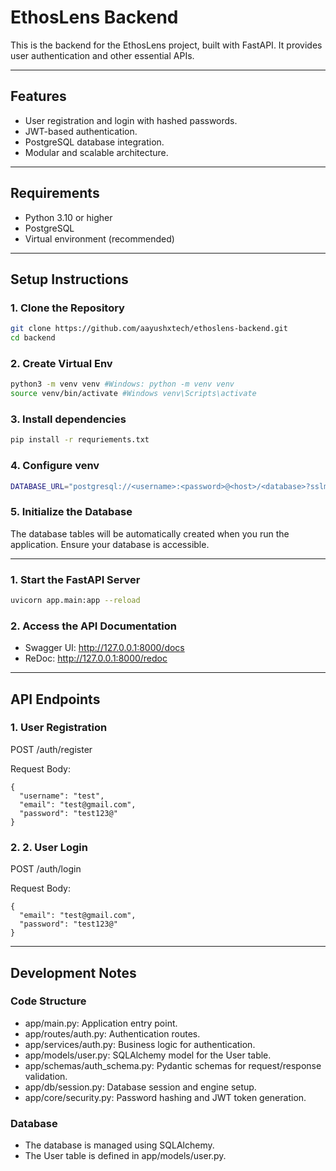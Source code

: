 # EthosLens Backend

This is the backend for the EthosLens project, built with FastAPI. It provides user authentication and other essential APIs.

---

## **Features**

- User registration and login with hashed passwords.
- JWT-based authentication.
- PostgreSQL database integration.
- Modular and scalable architecture.

---

## **Requirements**

- Python 3.10 or higher
- PostgreSQL
- Virtual environment (recommended)

---

## **Setup Instructions**

### 1. Clone the Repository

```bash
git clone https://github.com/aayushxtech/ethoslens-backend.git
cd backend
```

### 2. Create Virtual Env

```bash
python3 -m venv venv #Windows: python -m venv venv
source venv/bin/activate #Windows venv\Scripts\activate
```

### 3. Install dependencies

```bash
pip install -r requriements.txt
```

### 4. Configure venv

```bash
DATABASE_URL="postgresql://<username>:<password>@<host>/<database>?sslmode=require"
```

### 5. Initialize the Database

The database tables will be automatically created when you run the application. Ensure your database is accessible.

---

### 1. Start the FastAPI Server

```bash
uvicorn app.main:app --reload
```

### 2. Access the API Documentation

- Swagger UI: http://127.0.0.1:8000/docs
- ReDoc: http://127.0.0.1:8000/redoc

---

## API Endpoints

### 1. User Registration

POST /auth/register

Request Body:

```request
{
  "username": "test",
  "email": "test@gmail.com",
  "password": "test123@"
}
```

### 2. 2. User Login

POST /auth/login

Request Body:

```request
{
  "email": "test@gmail.com",
  "password": "test123@"
}
```

---

## Development Notes

### Code Structure

- app/main.py: Application entry point.
- app/routes/auth.py: Authentication routes.
- app/services/auth.py: Business logic for authentication.
- app/models/user.py: SQLAlchemy model for the User table.
- app/schemas/auth_schema.py: Pydantic schemas for request/response validation.
- app/db/session.py: Database session and engine setup.
- app/core/security.py: Password hashing and JWT token generation.

### Database

- The database is managed using SQLAlchemy.
- The User table is defined in app/models/user.py.
